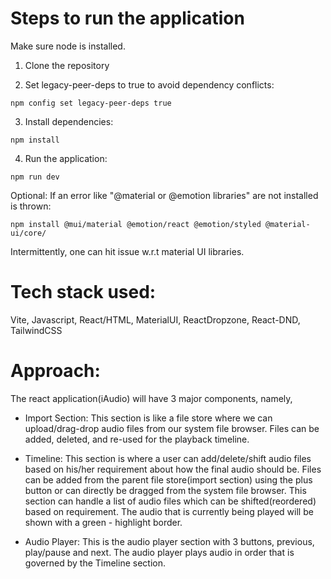 # Steps to run the application

Make sure node is installed.

1. Clone the repository

2. Set legacy-peer-deps to true to avoid dependency conflicts:

```
npm config set legacy-peer-deps true
```

3. Install dependencies:

```
npm install
```

4. Run the application:

```
npm run dev
```

Optional: If an error like "@material or @emotion libraries" are not installed is thrown:

```
npm install @mui/material @emotion/react @emotion/styled @material-ui/core/
```

Intermittently, one can hit issue w.r.t material UI libraries.

# Tech stack used:

Vite, Javascript, React/HTML, MaterialUI, ReactDropzone, React-DND, TailwindCSS

# Approach:

The react application(iAudio) will have 3 major components, namely,

- Import Section: This section is like a file store where we can upload/drag-drop audio files from our system file browser. Files can be added, deleted, and re-used for the playback timeline.

- Timeline: This section is where a user can add/delete/shift audio files based on his/her requirement about how the final audio should be. Files can be added from the parent file store(import section) using the plus button or can directly be dragged from the system file browser. This section can handle a list of audio files which can be shifted(reordered) based on requirement. The audio that is currently being played will be shown with a green - highlight border.

- Audio Player: This is the audio player section with 3 buttons, previous, play/pause and next. The audio player plays audio in order that is governed by the Timeline section.
